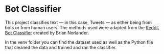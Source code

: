 # Bot Classifier
This project classifies text — in this case, Tweets — as either being from bots or from human users. The methods used were adapted from the [Reddit Bot Classifier](https://github.com/norMNfan/Reddit-Bot-Classifier/tree/master) created by Brian Norlander.

In the venv folder you can find the dataset used as well as the Python file that cleaned the data and trained and ran the classifier.
